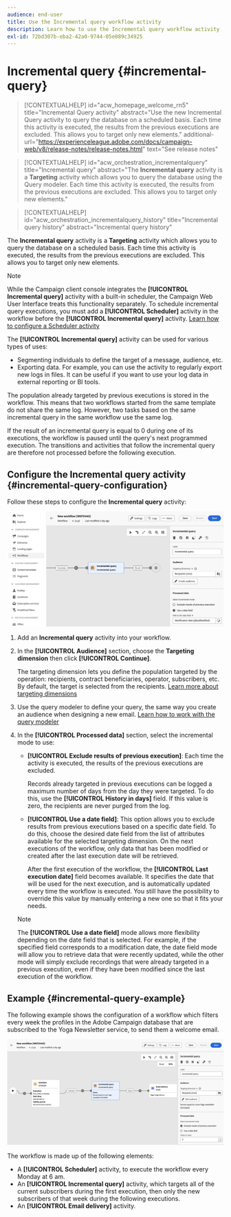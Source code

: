```yaml
---
audience: end-user
title: Use the Incremental query workflow activity
description: Learn how to use the Incremental query workflow activity
exl-id: 72bd307b-eba2-42a0-9744-05e089c34925
---
```

# Incremental query {#incremental-query}

>[!CONTEXTUALHELP]
>id="acw_homepage_welcome_rn5"
>title="Incremental Query activity"
>abstract="Use the new Incremental Query activity to query the database on a scheduled basis. Each time this activity is executed, the results from the previous executions are excluded. This allows you to target only new elements."
>additional-url="https://experienceleague.adobe.com/docs/campaign-web/v8/release-notes/release-notes.html" text="See release notes"

>[!CONTEXTUALHELP]
>id="acw_orchestration_incrementalquery"
>title="Incremental query"
>abstract="The **Incremental query** activity is a **Targeting** activity which allows you to query the database using the Query modeler. Each time this activity is executed, the results from the previous executions are excluded. This allows you to target only new elements."

>[!CONTEXTUALHELP]
>id="acw_orchestration_incrementalquery_history"
>title="Incremental query history"
>abstract="Incremental query history"

The **Incremental query** activity is a **Targeting** activity which allows you to query the database on a scheduled basis. Each time this activity is executed, the results from the previous executions are excluded. This allows you to target only new elements.

>[!NOTE]
>
>While the Campaign client console integrates the **[!UICONTROL Incremental query]** activity with a built-in scheduler, the Campaign Web User Interface treats this functionality separately. To schedule incremental query executions, you must add a **[!UICONTROL Scheduler]** activity in the workflow before the **[!UICONTROL Incremental query]** activity. [Learn how to configure a Scheduler activity](scheduler.md)

The **[!UICONTROL Incremental query]** activity can be used for various types of uses:

* Segmenting individuals to define the target of a message, audience, etc.
* Exporting data. For example, you can use the activity to regularly export new logs in files. It can be useful if you want to use your log data in external reporting or BI tools.

The population already targeted by previous executions is stored in the workflow. This means that two workflows started from the same template do not share the same log. However, two tasks based on the same incremental query in the same workflow use the same log.

If the result of an incremental query is equal to 0 during one of its executions, the workflow is paused until the query's next programmed execution. The transitions and activities that follow the incremental query are therefore not processed before the following execution.

## Configure the Incremental query activity {#incremental-query-configuration} 

Follow these steps to configure the **Incremental query** activity:

![](../assets/incremental-query.png)

1. Add an **Incremental query** activity into your workflow.

1. In the **[!UICONTROL Audience]** section, choose the **Targeting dimension** then click **[!UICONTROL Continue]**.

    The targeting dimension lets you define the population targeted by the operation: recipients, contract beneficiaries, operator, subscribers, etc. By default, the target is selected from the recipients. [Learn more about targeting dimensions](../../audience/about-recipients.md#targeting-dimensions)

1. Use the query modeler to define your query, the same way you create an audience when designing a new email. [Learn how to work with the query modeler](../../query/query-modeler-overview.md)

1. In the **[!UICONTROL Processed data]** section, select the incremental mode to use:

    * **[!UICONTROL Exclude results of previous execution]**: Each time the activity is executed, the results of the previous executions are excluded. 

        Records already targeted in previous executions can be logged a maximum number of days from the day they were targeted. To do this, use the **[!UICONTROL History in days]** field. If this value is zero, the recipients are never purged from the log.

    * **[!UICONTROL Use a date field]**: This option allows you to exclude results from previous executions based on a specific date field. To do this, choose the desired date field from the list of attributes available for the selected targeting dimension. On the next executions of the workflow, only data that has been modified or created after the last execution date will be retrieved.

        After the first execution of the workflow, the **[!UICONTROL Last execution date]** field becomes available. It specifies the date that will be used for the next execution, and is automatically updated every time the workflow is executed. You still have the possibility to override this value by manually entering a new one so that it fits your needs.

    >[!NOTE]
    >
    >The **[!UICONTROL Use a date field]** mode allows more flexibility depending on the date field that is selected. For example, if the specified field corresponds to a modification date, the date field mode will allow you to retrieve data that were recently updated, while the other mode will simply exclude recordings that were already targeted in a previous execution, even if they have been modified since the last execution of the workflow.

## Example {#incremental-query-example}

The following example shows the configuration of a workflow which filters every week the profiles in the Adobe Campaign database that are subscribed to the Yoga Newsletter service, to send them a welcome email.

![](../assets/incremental-query-example.png)

The workflow is made up of the following elements:

* A **[!UICONTROL Scheduler]** activity, to execute the workflow every Monday at 6 am.
* An **[!UICONTROL Incremental query]** activity, which targets all of the current subscribers during the first execution, then only the new subscribers of that week during the following executions.
* An **[!UICONTROL Email delivery]** activity.
